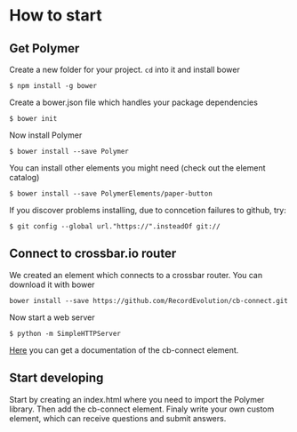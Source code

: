 # How to start



## Get Polymer

Create a new folder for your project. `cd` into it and install bower
```
$ npm install -g bower
``` 
Create a bower.json file which handles your package dependencies
```
$ bower init
``` 
Now install Polymer
```
$ bower install --save Polymer
``` 
You can install other elements you might need (check out the element catalog)
```
$ bower install --save PolymerElements/paper-button
``` 
If you discover problems installing, due to conncetion failures to github, try:
```
$ git config --global url."https://".insteadOf git://
```

## Connect to crossbar.io router

We created an element which connects to a crossbar router. You can download it with bower

```
bower install --save https://github.com/RecordEvolution/cb-connect.git
```
Now start a web server
```
$ python -m SimpleHTTPServer
```
[Here](localhost:8000/bower_components/cb-connect/) you can get a documentation of the cb-connect element.

## Start developing

Start by creating an index.html where you need to import the Polymer library. Then add the cb-connect element. Finaly write your own custom element, which can receive questions and submit answers. 
